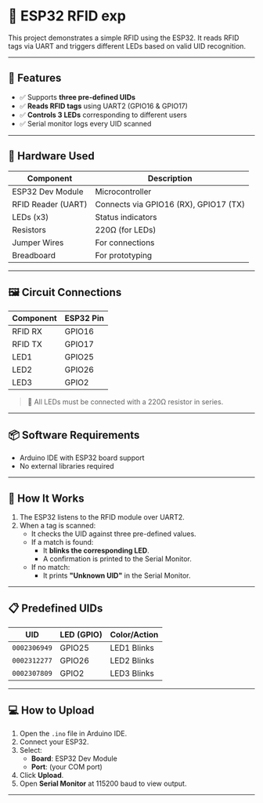 # 🔐 ESP32 RFID exp
This project demonstrates a simple RFID using the ESP32. It reads RFID tags via UART and triggers different LEDs based on valid UID recognition.

---

## 🚀 Features

- ✅ Supports **three pre-defined UIDs**
- ✅ **Reads RFID tags** using UART2 (GPIO16 & GPIO17)
- ✅ **Controls 3 LEDs** corresponding to different users
- ✅ Serial monitor logs every UID scanned

---

## 🧰 Hardware Used

| Component           | Description                   |
|--------------------|-------------------------------|
| ESP32 Dev Module   | Microcontroller                |
| RFID Reader (UART) | Connects via GPIO16 (RX), GPIO17 (TX) |
| LEDs (x3)          | Status indicators              |
| Resistors          | 220Ω (for LEDs)                |
| Jumper Wires       | For connections                |
| Breadboard         | For prototyping                |

---

## 🖼️ Circuit Connections

| Component  | ESP32 Pin |
|------------|-----------|
| RFID RX    | GPIO16    |
| RFID TX    | GPIO17    |
| LED1       | GPIO25    |
| LED2       | GPIO26    |
| LED3       | GPIO2     |

> 📌 All LEDs must be connected with a 220Ω resistor in series.

---

## 📦 Software Requirements

- Arduino IDE with ESP32 board support
- No external libraries required

---

## 🔧 How It Works

1. The ESP32 listens to the RFID module over UART2.
2. When a tag is scanned:
   - It checks the UID against three pre-defined values.
   - If a match is found:
     - It **blinks the corresponding LED**.
     - A confirmation is printed to the Serial Monitor.
   - If no match:
     - It prints **"Unknown UID"** in the Serial Monitor.
---

## 📋 Predefined UIDs

| UID          | LED (GPIO) | Color/Action |
|--------------|------------|--------------|
| `0002306949` | GPIO25     | LED1 Blinks  |
| `0002312277` | GPIO26     | LED2 Blinks  |
| `0002307809` | GPIO2      | LED3 Blinks  |

---

## 💻 How to Upload

1. Open the `.ino` file in Arduino IDE.
2. Connect your ESP32.
3. Select:
   - **Board**: ESP32 Dev Module
   - **Port**: (your COM port)
4. Click **Upload**.
5. Open **Serial Monitor** at 115200 baud to view output.

---
